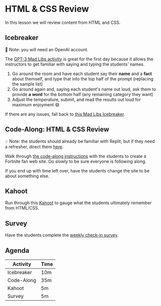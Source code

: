 # HTML & CSS Review
In this lesson we will review content from HTML and CSS.

## Icebreaker
🤖 Note: you will need an OpenAI account.

The [GPT-3 Mad Libs activity](https://platform.openai.com/playground/p/JQHsFLQt2yZuMc6VZfGDdR7K?model=text-davinci-003) is great for the first day because it allows the instructors to get familiar with saying and typing the students' names.

1. Go around the room and have each student say their **name** and a **fact** about themself, and type that into the top half of the prompt (replacing the sample list)
1. Go around again and, saying each student's name out loud, ask them to provide **a word** for the bottom half (any remaining category they want)
1. Adjust the temperature, submit, and read the results out loud for maximum enjoyment 😄

If there are any issues, fall back to [this Mad Libs Icebreaker](https://github.com/hylandtechoutreach/ucs/blob/main/Icebreakers/MadLibsIcebreaker.md).

## Code-Along: HTML & CSS Review
💡 Note: the students should already be familiar with Replit, but if they need a refresher, direct them [here](https://hylandtechclub.com/ReplitSetup).

Walk through [the code-along instructions](HtmlCssReviewCodeAlong.md) with the students to create a Fortnite fan web site. Go slowly to be sure everyone is following along.

If you end up with time left over, have the students change the site to be about something else.

## Kahoot
Run through this [Kahoot](https://create.kahoot.it/details/0db7fccb-8b5f-46c3-a1db-4b123c0ac403) to gauge what the students ultimately remember from HTML/CSS.

## Survey
Have the students complete the [weekly check-in survey](https://forms.gle/Ax6GpB9eHtfvYnPR8).

## Agenda

| Activity | Time |
|-|-|
| Icebreaker | 10m |
| Code-Along | 35m |
| Kahoot | 5m |
| Survey | 5m |
